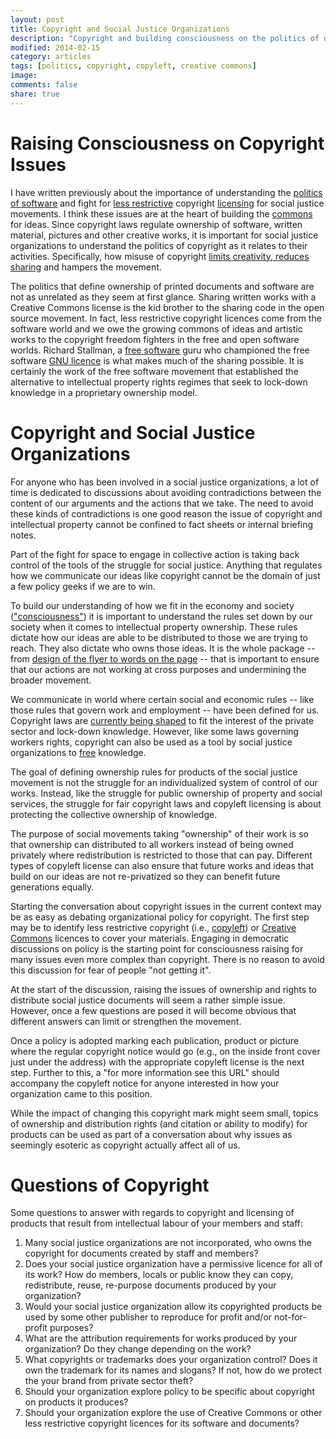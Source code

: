```yaml
---
layout: post
title: Copyright and Social Justice Organizations
description: "Copyright and building consciousness on the politics of ownership and copyright should be part of the struggle for social just for all organizations."
modified: 2014-02-15
category: articles
tags: [politics, copyright, copyleft, creative commons]
image:
comments: false
share: true
---
```


# Raising Consciousness on Copyright Issues


I have written previously about the importance of understanding the [politics of software](http://citizenspress.github.io/articles/Politics-and-Software/) and fight for [less restrictive](http://citizenspress.org/editorials/copyright-academy) copyright [licensing](http://citizenspress.org/editorials/openaccess) for social justice movements. I think these issues are at the heart of building the [commons](https://en.wikipedia.org/wiki/Commons#Concepts "Today, the commons are also understood within a cultural sphere. These commons include literature, music, arts, design, film, video, television, radio, information, software and sites of heritage. The commons can also include public goods such as public space, public education, health and the infrastructure that allows our society to function such as electricity or water delivery systems.") for ideas. Since copyright laws regulate ownership of software, written material, pictures and other creative works, it is important for social justice organizations to understand the politics of copyright as it relates to their activities. Specifically, how misuse of copyright [limits creativity, reduces sharing](http://www.economist.com/node/2592996) and hampers the movement.

The politics that define ownership of printed documents and software are not as unrelated as they seem at first glance. Sharing written works with a Creative Commons license is the kid brother to the sharing code in the open source movement. In fact, less restrictive copyright licences come from the software world and we owe the growing commons of ideas and artistic works to the copyright freedom fighters in the free and open software worlds. Richard Stallman, a [free software](https://gnu.org/philosophy/15-years-of-free-software.html) guru who championed the free software [GNU licence](https://gnu.org/licenses/gpl.html) is what makes much of the sharing possible. It is certainly the work of the free software movement that established the alternative to intellectual property rights regimes that seek to lock-down knowledge in a proprietary ownership model.


# Copyright and Social Justice Organizations

For anyone who has been involved in a social justice organizations, a lot of time is dedicated to discussions about avoiding contradictions between the content of our arguments and the actions that we take. The need to avoid these kinds of contradictions is one good reason the issue of copyright and intellectual property cannot be confined to fact sheets or internal briefing notes.

Part of the fight for space to engage in collective action is taking back control of the tools of the struggle for social justice. Anything that regulates how we communicate our ideas like copyright cannot be the domain of just a few policy geeks if we are to win.

To build our understanding of how we fit in the economy and society \(["consciousness"](https://en.wikipedia.org/wiki/History_and_Class_Consciousness)\) it is important to understand the rules set down by our society when it comes to intellectual property ownership. These rules dictate how our ideas are able to be distributed to those we are trying to reach. They also dictate who owns those ideas. It is the whole package -- from [design of the flyer to words on the page](https://www.marxists.org/archive/pilling/works/capital/pilling2.htm) -- that is important to ensure that our actions are not working at cross purposes and undermining the broader movement.


We communicate in world where certain social and economic rules -- like those rules that govern work and employment -- have been defined for us. Copyright laws are [currently being shaped](http://www.laquadrature.net/en/the-eu-commissions-outrageous-attempt-to-avoid-copyright-reform) to fit the interest of the private sector and lock-down knowledge. However, like some laws governing workers rights, copyright can also be used as a tool by social justice organizations to [free](https://en.wikipedia.org/wiki/Gratis_versus_libre) knowledge.

The goal of defining ownership rules for products of the social justice movement is not the struggle for an individualized system of control of our works. Instead, like the struggle for public ownership of property and social services, the struggle for fair copyright laws and copyleft licensing is about protecting the collective ownership of knowledge.

The purpose of social movements taking "ownership" of their work is so that ownership can distributed to all workers instead of being owned privately where redistribution is restricted to those that can pay. Different types of copyleft license can also ensure that future works and ideas that build on our ideas are not re-privatized so they can benefit future generations equally.

Starting the conversation about copyright issues in the current context may be as easy as debating organizational policy for copyright. The first step may be to identify less restrictive copyright \(i.e., [copyleft](http://citizenspress.org/editorials/copyright-academy#section-8)\) or [Creative Commons](http://citizenspress.org/editorials/copyright-academy#section-9) licences to cover your materials. Engaging in democratic discussions on policy is the starting point for consciousness raising for many issues even more complex than copyright. There is no reason to avoid this discussion for fear of people "not getting it".

At the start of the discussion, raising the issues of ownership and rights to distribute social justice documents will seem a rather simple issue. However, once a few questions are posed it will become obvious that different answers can limit or strengthen the movement.

Once a policy is adopted marking each publication, product or picture where the regular copyright notice would go (e.g., on the inside front cover just under the address) with the appropriate copyleft license is the next step. Further to this, a "for more information see this URL" should accompany the copyleft notice for anyone interested in how your organization came to this position.

While the impact of changing this copyright mark might seem small, topics of ownership and distribution rights (and citation or ability to modify) for products can be used as part of a conversation about why issues as seemingly esoteric as copyright actually affect all of us.


# Questions of Copyright

Some questions to answer with regards to copyright and licensing of products that result from intellectual labour of your members and staff:

1. Many social justice organizations are not incorporated, who owns the copyright for documents created by staff and members?
2. Does your social justice organization have a permissive licence for all of its work? How do members, locals or public know they can copy, redistribute, reuse, re-purpose documents produced by your organization?
3. Would your social justice organization allow its copyrighted products be used by some other publisher to reproduce for profit and/or not-for-profit purposes?
4. What are the attribution requirements for works produced by your organization? Do they change depending on the work?
5. What copyrights or trademarks does your organization control? Does it own the trademark for its names and slogans? If not, how do we protect the your brand from private sector theft?
6. Should your organization explore policy to be specific about copyright on products it produces?
7. Should your organization explore the use of Creative Commons or other less restrictive copyright licences for its software and documents?
